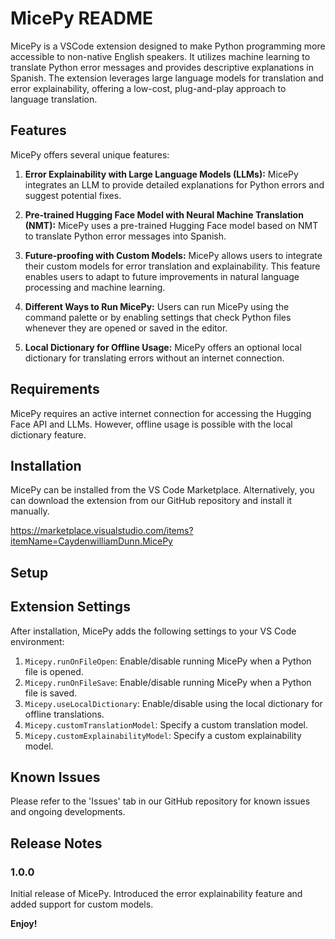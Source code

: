 # MicePy README

MicePy is a VSCode extension designed to make Python programming more accessible to non-native English speakers. It utilizes machine learning to translate Python error messages and provides descriptive explanations in Spanish. The extension leverages large language models for translation and error explainability, offering a low-cost, plug-and-play approach to language translation.

## Features

MicePy offers several unique features:

1. **Error Explainability with Large Language Models (LLMs):** MicePy integrates an LLM to provide detailed explanations for Python errors and suggest potential fixes.

2. **Pre-trained Hugging Face Model with Neural Machine Translation (NMT):** MicePy uses a pre-trained Hugging Face model based on NMT to translate Python error messages into Spanish. 

3. **Future-proofing with Custom Models:** MicePy allows users to integrate their custom models for error translation and explainability. This feature enables users to adapt to future improvements in natural language processing and machine learning.

4. **Different Ways to Run MicePy:** Users can run MicePy using the command palette or by enabling settings that check Python files whenever they are opened or saved in the editor.

5. **Local Dictionary for Offline Usage:** MicePy offers an optional local dictionary for translating errors without an internet connection.

## Requirements

MicePy requires an active internet connection for accessing the Hugging Face API and LLMs. However, offline usage is possible with the local dictionary feature.

## Installation

MicePy can be installed from the VS Code Marketplace. Alternatively, you can download the extension from our GitHub repository and install it manually.

https://marketplace.visualstudio.com/items?itemName=CaydenwilliamDunn.MicePy

## Setup

## Extension Settings

After installation, MicePy adds the following settings to your VS Code environment:

1. `Micepy.runOnFileOpen`: Enable/disable running MicePy when a Python file is opened.
2. `Micepy.runOnFileSave`: Enable/disable running MicePy when a Python file is saved.
3. `Micepy.useLocalDictionary`: Enable/disable using the local dictionary for offline translations.
4. `Micepy.customTranslationModel`: Specify a custom translation model.
5. `Micepy.customExplainabilityModel`: Specify a custom explainability model.

## Known Issues

Please refer to the 'Issues' tab in our GitHub repository for known issues and ongoing developments.

## Release Notes

### 1.0.0

Initial release of MicePy.
Introduced the error explainability feature and added support for custom models.

**Enjoy!**
